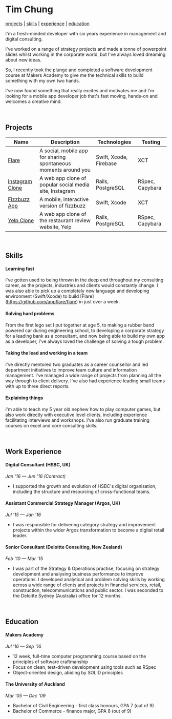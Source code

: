 # Tim Chung


[projects](#projects) | [skills](#skills) | [experience](#experience) | [education](#education)

I'm a fresh-minded developer with six years experience in management and digital consulting.

I've worked on a range of strategy projects and made a tonne of powerpoint slides whilst working in the corporate world, but I've always loved dreaming about new ideas.

So, I recently took the plunge and completed a software development course at Makers Academy to give me the technical skills to build something with my own two hands.

I've now found something that really excites and motivates me and I'm looking for a mobile app developer job that's fast moving, hands-on and welcomes a creative mind.

&nbsp;
## Projects
|Name|Description|Technologies|Testing
|---|---|---|---|
| [Flare](https://github.com/appflare/flare) | A social, mobile app for sharing spontaneous moments around you | Swift, Xcode, Firebase | XCT |
| [Instagram Clone](https://github.com/tchungnz/instagram-challenge) | A web app clone of popular social media site, Instagram | Rails, PostgreSQL | RSpec, Capybara |
| [Fizzbuzz App](https://github.com/tchungnz/fizzbuzz-swift) | A mobile, interactive version of fizzbuzz  | Swift, Xcode | XCT |
| [Yelp Clone](https://github.com/tchungnz/yelp-clone) | A web app clone of the restaurant review website, Yelp | Rails, PostgreSQL | RSpec, Capybara |

&nbsp;
## Skills

#### Learning fast
I've gotten used to being thrown in the deep end throughout my consulting career, as the projects, industries and clients would constantly change. I was also able to pick up a completely new language and developing environment (Swift/Xcode) to build [Flare] (https://github.com/appflare/flare) in just over a week.

#### Solving hard problems
From the first lego set I put together at age 5, to making a rubber band powered car during engineering school, to developing a corporate strategy for a leading bank as a consultant, and now being able to build my own app as a developer, I've always loved the challenge of solving a tough problem.

#### Taking the lead and working in a team
I've directly mentored two graduates as a career counsellor and led department initiatives to improve team culture and information management. I've managed a wide range of projects from planning all the way through to client delivery. I've also had experience leading small teams with up to three direct reports.

#### Explaining things
I'm able to teach my 5 year old nephew how to play computer games, but also work directly with executive level clients, including experience facilitating interviews and workshops. I've also run graduate training courses on excel and core consulting skills.


&nbsp;
## Work Experience

#### Digital Consultant (HSBC, UK)
_Jan ‘16 — Jun '16 (Contract)_
- I supported the growth and evolution of HSBC's digital organisation, including the structure and resourcing of cross-functional teams.


#### Assistant Commercial Strategy Manager (Argos, UK)
_Jul ‘15 — Jan '16_
- I was responsible for delivering category strategy and improvement projects within the wider Argos transformation to become a digital retail leader.


#### Senior Consultant (Deloitte Consulting, New Zealand)
_Feb ‘10 — Mar ‘15_
- I was part of the Strategy & Operations practise, focusing on strategy development and analysing business performance to improve operations. I developed analytical and problem solving skills by working across a wide range of clients and projects in financial services, retail, construction, telecommunications and public sector. I was seconded to the Deloitte Sydney (Australia) office for 12 months.


&nbsp;
## Education

#### Makers Academy
_Jul ‘16 — Sep ‘16_
- 12 week, full-time computer programming course based on the  principles of software craftmanship
- Focus on clean, test-driven development using tools such as RSpec
- Object-oriented design, abiding by SOLID principles

#### The University of Auckland
_Mar ‘05 — Dec ‘09_
- Bachelor of Civil Engineering - first class honours, GPA 7 (out of 9)
- Bachelor of Commerce - finance major, GPA 8 (out of 9)
